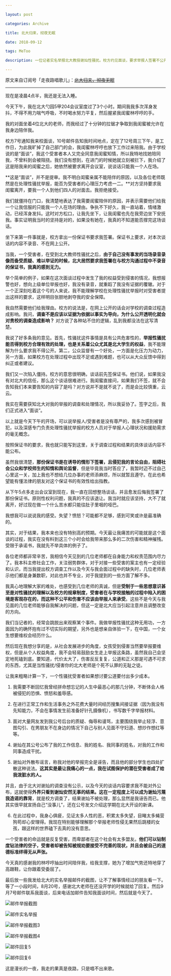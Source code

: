 ```yaml
---

layout: post

categories: Archive

title: 北大归来，彻夜无眠

date: 2018-09-12

tags: MeToo

description: 一位记者实名举报北大教授谢灿性骚扰。校方约见面谈，要求举报人签署不公开谈话内容的保证书。

---
```


原文来自订阅号「走夜路唱歌儿」：~~[北大归来，彻夜无眠](https://mp.weixin.qq.com/s/_PNSoKjSCnkG78eA-Pbquw)~~

---

现在是凌晨4点半，我还是无法入睡。

今天下午，我在北大勺园5甲204会议室度过了3个小时。期间我我多次浑身发抖，不得不用力喘气呼吸，不时喝水努力平复，然后握紧我闺蜜林哼哼的手。

我的对面坐着4位北大的老师，而我经过了十分钟的拉锯才争取到我闺蜜被允许在我身边陪伴我。

校方7号通知我来校面谈，10号邮件告知我时间地点，定在了12号周三下午，是工作日，为此我旷掉了自己部门的会，我闺蜜林哼哼也放下工作过来陪我。由于学校说的是“面谈”，我这个受害者本人又完全同意我闺蜜知情，所以我特地找她陪同我，不曾料到会被阻挠。我们没有想到，在进门的时候她就立刻被拦下，我介绍了这是陪我来的闺蜜之后，她依然被要求离开会议室，说谈话只能我一个人在场。

**这是“面谈”，并不是提审。我不明白闺蜜亲属不能陪伴的原因，以及各位老师既然是在处理性骚扰举报，能否为受害者的心理压力考虑一二。**对方坚持要求我闺蜜离开，要我一个人到他们四人的对面去。我拒绝接受。

我们就僵持在门口，我清楚地表达了我需要闺蜜陪伴的原因，并表示需要他们给我一个让我信服的只能我一个人在场的理由。争执不下好久，我一直站着，情绪激动，已经浑身发抖。这时对方松口，让我先坐下，让我闺蜜也先在我旁边坐下安抚我。事实证明我当时的坚持是对的，如果没有她在，我真的不知道能否撑完这场谈话。

坐下来第一件事就是，校方拿出一份保证书要求我签署。保证书上要求，对本次谈话的内容不录音、不在网上公开。

当我，一个受害者，在受到北大教师性骚扰之后，**由于自己没有事发的当场录音录像而备受质疑、难以举证的时候，北大居然要求我签署在与校方沟通过程中不录音的保证书，我真的感到无力。**

举个简单的例子，如果在这次面谈过程中发生了我的权益受到侵害的情况，我想报警也好，想向上级单位举报也好，我没有录音，就重蹈了我没有证据的覆辙。对于一个正深刻吃着这个亏的人来说，我不能理解学校在处理性骚扰举报时对受害者提出这样的要求，这样明目张胆地剥夺我的安全保障。

我自然需要他们给我理由。校方的说法是，在网上公开的话会对学校的调查过程造成影响。我问，**调查不是应该以证据为依据以事实为导向，为什么公开透明化就会对贵校的调查造成影响？** 对方说了各种站不住的逻辑，乱到我都没法在这写清楚。

我说了好多条我的意见。首先，性骚扰这件事情是具有公共危害性的，**举报性骚扰能否得到校方合理有效的处理，也是关系着公众尤其是北大学生的权益**，我不能理解为什么要求我不得公开。第二，公众监督有一个好处，一方面是化压力为动力，另一方面，如果校方在处理过程中出现不足或遇到难题，也可以从大众反馈中得到纠正或者建议。

我们又一次陷入僵持。校方的意思很明确，谈话前先签保证书。他们说，如果我没有对北大的信任，那么这个谈话很难进行。我闺蜜直接问，如果我们不签，就不会告知我们本来要告知的内容了是吗？对方说并不是就不说了，而是会比较慎重，云云。

我实在需要获知北大对我的举报的调查和处理情况，所以我妥协了。签字之后，我们正式进入“面谈”。

以上就是今天下午的开场，可以说举报人/受害者是没有尊严的，我多次感到被冒犯，以及深感专门负责处理性骚扰举报的校方人员对于举报人心理状况和援助需求的毫无概念。

按照保证书的要求，我也就只能写到这里，关于调查过程和结果的具体谈话内容不能公布。

虽然我很清楚，**那份保证书是在诱导的情形下签署，且侵犯我的言论自由，阻碍社会公众和学校师生的知情和舆论监督**，但是毕竟我当时答应了，我暂时迈不过自己心里这一关，加上我也不想给几位办事的老师添麻烦，所以就暂且遵守。在此也希望能有懂法律的朋友对这个保证书的有效性给出指教。

从下午5点多走出会议室到现在，我一直在回想整场谈话，并且愈发后悔我签署了那份保证书。原则性权利问题，我真的不应该退让。我当时就应该坚持，大不了就离开，好过现在做一个什么苦水都只能往肚子里咽的哑巴。

我想我可以说说我的感受。失望？愤怒？可能都不足够，感到可笑或许是最准确的。

其实，对于结果，我本来也没有特别高的预期。今天最让我痛苦的可能就是这个面谈的过程，我实在没有料到这三个小时会给我带来那么多的二次伤害和精神摧残。受限于承诺书，我就先不举具体的例子了。

各位老师都非常辛苦，我相信今天见到的几位老师都在自身能力和权责范围内尽力了。我本科主修社会工作，关注弱势群体，对于对接一些受害的案主也有一定经验和认识，而当我提出校方调查工作以及今天与我会面过程中的缺失时，几位老师表示他们都是身兼数职，对此也并不专业，对于我提到的一些方面了解不多。

我真心地理解大家的难处，也感受到几位老师的真诚，但是**受制于一些思想意识甚至是对性骚扰的理解以及校方的规章制度，受害者在与学校接触的过程中陷入的困境是客观存在的，而这种不公平和伤害不应该由举报人来承受**。这些不是今天与我见面的几位老师能够自我解决的问题，但这一定是北大应当引起注意并且调整改变的方向。

我们当记者的，经常会跳脱出来观察某个事件。我做举报性骚扰这种无用功，一方面因为的确怀抱有过不切实际的期望，另外也是想亲自体验一下，在中国，一个女生想要维权会经历什么。

然后现在我想分享的是，从社会发展进步的角度，女孩受到侵害当然要举报要维权，但是从个人权益角度，我不会轻易鼓励女生走上举报这条路，虽然我自己会坚定地死磕到底。要知道，代价太大了，伤害反反复复，公道和正义那是可遇不可求的东西，尤其是当性骚扰/侵害你的北大老师是个死不认罪的无耻之徒。

让我来粗略计算一下，一个性骚扰受害者如果想讨要公道要付出多少成本。

1. 我需要不断回忆我曾经拼命想忘记的人生中最恶心的那几分钟，不断体会人格被侵犯的恐惧、愤怒和羞辱感。

2. 在进行正常工作和生活事务之外花费大量时间经历搜集间接证据（因为我没有先知能力，不会在事情发生前准备好针孔摄像机），书写数千字举报材料。

3. 面对大量网友发到我公号后台的质疑、侮辱和谩骂，主要围绕我举止轻浮、意图勾引、在男朋友不在身边的情况下自己与别人见面不守妇道、想炒作想红等等。

4. 谢灿在其公号公布了我的工作信息、我的姓名、我同事的姓名，对我的工作和同事造成干扰。

5. 谢灿对外散布谣言，称我对他的举报完全是诬告，而且他的部分学生也四处扩散这种说法。**这其实是最让我痛心的一点，我在试图保护的潜在受害者成了给我泼脏水的人。**

并且，由于北大对谢灿的调查没有公示，以及今天的谈话内容要求我不能对外公布，这就使得**外界只看到谢灿安然无事的结果。这在一定程度上可以成为谢灿污蔑我造谣的靠背**，就是校方调查了，结果谢灿不被处理，那么显然是我诬告而已。他其实很早就宣扬自己“没事儿”，还在公号发文介绍这学期在北大开设的新课。

6. 在此过程中，我身心俱疲，见证太多人性的恶，积累太多失望，目睹太多蝇营狗苟却心安理得。我现在特别能够理解那个举报老师性侵无果然后跳楼的女孩，跟这样的世界磕下去真的没有意思。

一个受害者的命运就是反复受害，而卑鄙者在这个社会有太多盟友。**他们可以钻制度钻法律的空子，受害者却被告知被规劝要接受不完善的现状，并且会被自己的道德标准绊得无从声张。**

今天真的感谢我的林哼哼抽出时间陪伴我，给我支撑，她为了增加气势还特地穿了高跟鞋，让你跟着受委屈了。

最后放一些我发给北大的实名举报邮件的截图，让不了解事情经过的朋友看一下。等了一小段时间，8月20号，感谢北大老师在还没开学的时候就给了回复。然后9月7号邮件联系我面谈，后来电话加邮件告知我面谈时间，然后就是今天了。

![邮件举报截图](https://i.loli.net/2018/09/13/5b9a32f8ae65e.jpeg)

![邮件实名举报](https://i.loli.net/2018/09/13/5b9a331d85a1d.jpeg)

![邮件举报截图3](https://i.loli.net/2018/09/13/5b9a333a8db8c.jpeg)

![邮件举报截图4](https://i.loli.net/2018/09/13/5b9a3350c7f53.jpeg)

![邮件回复5](https://i.loli.net/2018/09/13/5b9a3362c32d8.jpeg)

![邮件回复6](https://i.loli.net/2018/09/13/5b9a33720074f.jpeg)

这是漫长的一夜，我走的果真是夜路，只是唱不出来歌。
